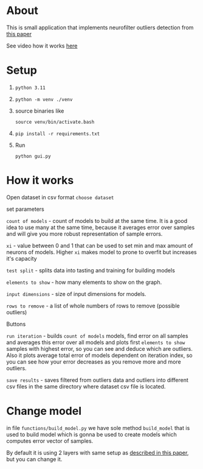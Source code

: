 # About
This is small application that implements neurofilter outliers detection from [this paper](https://www.warse.org/IJATCSE/static/pdf/file/ijatcse139922020.pdf)

See video how it works [here](https://youtu.be/H-FMqUopDFw)

# Setup
1. `python 3.11`

2. `python -m venv ./venv`

3. source binaries like 

    `source venv/bin/activate.bash`

4. `pip install -r requirements.txt`
5. Run 

    `python gui.py`

# How it works
Open dataset in csv format
`choose dataset`

set parameters

`count of models` - count of models to build at the same time.
It is a good idea to use many at the same time, because it averages error over samples and will give you
more robust representation of sample errors.

`xi` - value between 0 and 1 that can be used to set min and max amount of neurons of models.
Higher `xi` makes model to prone to overfit but increases it's capacity

`test split` - splits data into tasting and training for building models

`elements to show` - how many elements to show on the graph.

`input dimensions` - size of input dimensions for models.

`rows to remove` - a list of whole numbers of rows to remove (possible outliers)

Buttons

`run iteration` - builds `count of models` models, find error on all samples and averages this error over all models
and plots first `elements to show` samples with highest error, so you can see and deduce which are outliers.
Also it plots average total error of models dependent on iteration index, so you can see how your error decreases as you remove more and more outliers.

`save results` - saves filtered from outliers data and outliers into different csv files in the same directory where dataset csv file is located.

# Change model
in file `functions/build_model.py` we have sole method `build_model` that is used to build model which is gonna be used to create models which computes error vector of samples.

By default it is using 2 layers with same setup as [described in this paper](https://www.warse.org/IJATCSE/static/pdf/file/ijatcse139922020.pdf), but you can change it.




